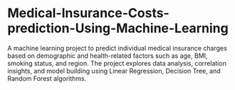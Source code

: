 # Medical-Insurance-Costs-prediction-Using-Machine-Learning
A machine learning project to predict individual medical insurance charges based on demographic and health-related factors such as age, BMI, smoking status, and region. The project explores data analysis, correlation insights, and model building using Linear Regression, Decision Tree, and Random Forest algorithms.

